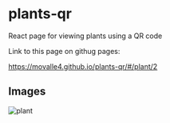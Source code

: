 # plants-qr
React page for viewing plants using a QR code

Link to this page on githug pages:

https://movalle4.github.io/plants-qr/#/plant/2

## Images

![plant](https://user-images.githubusercontent.com/37161410/108256867-c7438700-713c-11eb-83b9-d0e3fd002133.png)
